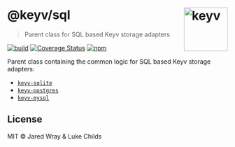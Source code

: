 # @keyv/sql [<img width="100" align="right" src="https://rawgit.com/lukechilds/keyv/master/media/logo.svg" alt="keyv">](https://github.com/lukechilds/keyv)

> Parent class for SQL based Keyv storage adapters

[![build](https://github.com/jaredwray/keyv-sql/actions/workflows/build.yaml/badge.svg)](https://github.com/jaredwray/keyv-sql/actions/workflows/build.yaml)
[![Coverage Status](https://coveralls.io/repos/github/lukechilds/keyv-sql/badge.svg?branch=master)](https://coveralls.io/github/lukechilds/keyv-sql?branch=master)
[![npm](https://img.shields.io/npm/v/@keyv/sql.svg)](https://www.npmjs.com/package/@keyv/sql)

Parent class containing the common logic for SQL based Keyv storage adapters:

- [`keyv-sqlite`](https://github.com/lukechilds/keyv-sqlite)
- [`keyv-postgres`](https://github.com/lukechilds/keyv-postgres)
- [`keyv-mysql`](https://github.com/lukechilds/keyv-mysql)

## License

MIT © Jared Wray & Luke Childs
